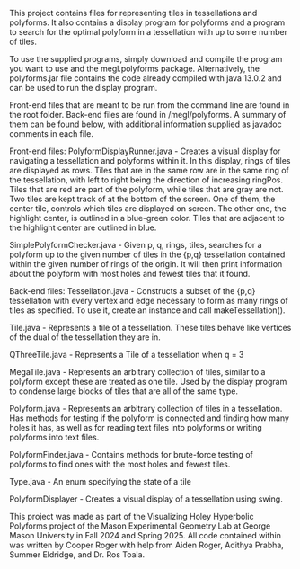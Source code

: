 This project contains files for representing tiles in tessellations and polyforms. It also contains a display program for polyforms and a program to search for the optimal polyform in a tessellation with up to some number of tiles.

To use the supplied programs, simply download and compile the program you want to use and the megl.polyforms package. Alternatively, the polyforms.jar file contains the code already compiled with java 13.0.2 and can be used to run the display program.

Front-end files that are meant to be run from the command line are found in the root folder. Back-end files are found in /megl/polyforms. A summary of them can be found below, with additional information supplied as javadoc comments in each file.

Front-end files:
   PolyformDisplayRunner.java - Creates a visual display for navigating a tessellation and polyforms within it. In this display, rings of tiles are displayed as rows. Tiles that are in the same row are in the same ring of the tessellation, with left to right being the direction of increasing ringPos. Tiles that are red are part of the polyform, while tiles that are gray are not. Two tiles are kept track of at the bottom of the screen. One of them, the center tile, controls which tiles are displayed on screen. The other one, the highlight center, is outlined in a blue-green color. Tiles that are adjacent to the highlight center are outlined in blue.

   SimplePolyformChecker.java - Given p, q, rings, tiles, searches for a polyform up to the given number of tiles in the {p,q} tessellation contained within the given number of rings of the origin. It will then print information about the polyform with most holes and fewest tiles that it found.


Back-end files:
   Tessellation.java - Constructs a subset of the {p,q} tessellation with every vertex and edge necessary to form as many rings of tiles as specified. To use it, create an instance and call makeTessellation().

   Tile.java - Represents a tile of a tessellation. These tiles behave like vertices of the dual of the tessellation they are in.

   QThreeTile.java - Represents a Tile of a tessellation when q = 3

   MegaTile.java - Represents an arbitrary collection of tiles, similar to a polyform except these are treated as one tile. Used by the display program to condense large blocks of tiles that are all of the same type.

   Polyform.java - Represents an arbitrary collection of tiles in a tessellation. Has methods for testing if the polyform is connected and finding how many holes it has, as well as for reading text files into polyforms or writing polyforms into text files.

   PolyformFinder.java - Contains methods for brute-force testing of polyforms to find ones with the most holes and fewest tiles.

   Type.java - An enum specifying the state of a tile

   PolyformDisplayer - Creates a visual display of a tessellation using swing.




This project was made as part of the Visualizing Holey Hyperbolic Polyforms project of the Mason Experimental Geometry Lab at George Mason University in Fall 2024 and Spring 2025. All code contained within was written by Cooper Roger with help from Aiden Roger, Adithya Prabha, Summer Eldridge, and Dr. Ros Toala.